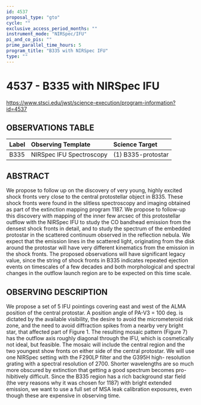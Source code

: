 ```yaml
---
id: 4537
proposal_type: "gto"
cycle: ""
exclusive_access_period_months: ""
instrument_mode: "NIRSpec/IFU"
pi_and_co_pis: ""
prime_parallel_time_hours: 5
program_title: "B335 with NIRSpec IFU"
type: ""
---
```

# 4537 - B335 with NIRSpec IFU
https://www.stsci.edu/jwst/science-execution/program-information?id=4537
## OBSERVATIONS TABLE
| Label | Observing Template | Science Target |
| :---- | :----------------- | :------------- |
| B335  | NIRSpec IFU Spectroscopy | (1) B335-protostar |

## ABSTRACT

We propose to follow up on the discovery of very young, highly excited shock fronts very close to the central protostellar object in B335. These shock fronts were found in the slitless spectroscopy and imaging obtained as part of the extinction mapping program 1187. We propose to follow-up this discovery with mapping of the inner few arcsec of this protostellar outflow with the NIRSpec IFU to study the CO bandhead emission from the densest shock fronts in detail, and to study the spectrum of the embedded protostar in the scattered continuum observed in the reflection nebula. We expect that the emission lines in the scattered light, originating from the disk around the protostar will have very different kinematics from the emission in the shock fronts. The proposed observations will have significant legacy value, since the string of shock fronts in B335 indicates repeated ejection events on timescales of a few decades and both morphological and spectral changes in the outflow launch region are to be expected on this time scale.

## OBSERVING DESCRIPTION

We propose a set of 5 IFU pointings covering east and west of the ALMA position of the central protostar. A position angle of PA-V3 = 100 deg. is dictated by the available visibility, the desire to avoid the micrometeroid risk zone, and the need to avoid diffraction spikes from a nearby very bright star, that affected part of Figure 1. The resulting mosaic pattern (Figure 7) has the outflow axis roughly diagonal through the IFU, which is cosmetically not ideal, but feasible. The mosaic will include the central region and the two youngest show fronts on either side of the central protostar.
We will use one NIRSpec setting with the F290LP filter and the G395H high- resolution grating with a spectral resolution of 2700. Shorter wavelengths are so much more obscured by extinction that getting a good spectrum becomes pro- hibitively difficult.
Since the B335 region has a rich background star field (the very reasons why it was chosen for 1187) with bright extended emission, we want to use a full set of MSA leak calibration exposures, even though these are expensive in observing time.